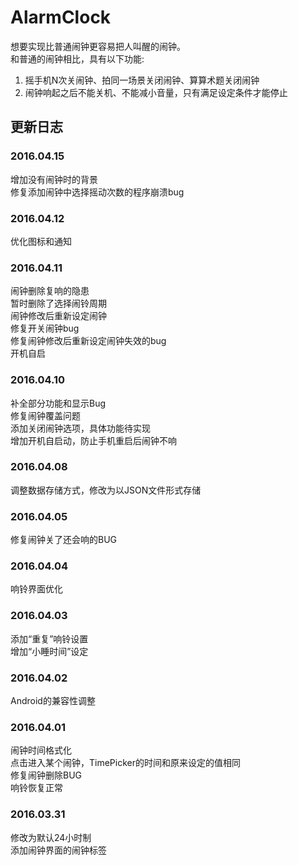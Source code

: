 # AlarmClock
想要实现比普通闹钟更容易把人叫醒的闹钟。  
和普通的闹钟相比，具有以下功能:  
1. 摇手机N次关闹钟、拍同一场景关闭闹钟、算算术题关闭闹钟  
2. 闹钟响起之后不能关机、不能减小音量，只有满足设定条件才能停止


## 更新日志
### 2016.04.15
增加没有闹钟时的背景  
修复添加闹钟中选择摇动次数的程序崩溃bug

### 2016.04.12
优化图标和通知

### 2016.04.11
闹钟删除复响的隐患  
暂时删除了选择闹铃周期  
闹钟修改后重新设定闹钟  
修复开关闹钟bug  
修复闹钟修改后重新设定闹钟失效的bug  
开机自启

### 2016.04.10
补全部分功能和显示Bug  
修复闹钟覆盖问题  
添加关闭闹钟选项，具体功能待实现  
增加开机自启动，防止手机重启后闹钟不响  

### 2016.04.08
调整数据存储方式，修改为以JSON文件形式存储

### 2016.04.05
修复闹钟关了还会响的BUG

### 2016.04.04
响铃界面优化

### 2016.04.03  
添加“重复”响铃设置  
增加“小睡时间”设定
  
### 2016.04.02  
Android的兼容性调整

### 2016.04.01  
闹钟时间格式化  
点击进入某个闹钟，TimePicker的时间和原来设定的值相同  
修复闹钟删除BUG  
响铃恢复正常  

### 2016.03.31  
修改为默认24小时制  
添加闹钟界面的闹钟标签  





  







